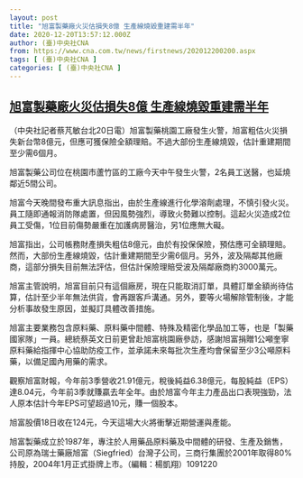 ```yaml
---
layout: post
title: "旭富製藥廠火災估損失8億 生產線燒毀重建需半年"
date: 2020-12-20T13:57:12.000Z
author: (臺)中央社CNA
from: https://www.cna.com.tw/news/firstnews/202012200200.aspx
tags: [ (臺)中央社CNA ]
categories: [ (臺)中央社CNA ]
---
```

<!--1608472632000-->
[旭富製藥廠火災估損失8億 生產線燒毀重建需半年](https://www.cna.com.tw/news/firstnews/202012200200.aspx)
------

<div>
<div></div><div class="paragraph"><p>（中央社記者蔡芃敏台北20日電）旭富製藥桃園工廠發生火警，旭富粗估火災損失新台幣8億元，但應可獲保險全額理賠。不過大部份生產線燒毀，估計重建期間至少需6個月。</p><p>旭富製藥公司位在桃園市蘆竹區的工廠今天中午發生火警，2名員工送醫，也延燒鄰近5間公司。</p><p>旭富今天晚間發布重大訊息指出，由於生產線進行化學溶劑處理，不慎引發火災。員工隨即通報消防隊處置，但因風勢強烈，導致火勢難以控制。這起火災造成2位員工受傷，1位目前傷勢嚴重在加護病房醫治，另1位應無大礙。</p><p>旭富指出，公司帳務財產損失粗估8億元，由於有投保保險，預估應可全額理賠。然而，大部份生產線燒毀，估計重建期間至少需6個月。另外，波及隔鄰其他廠商，這部分損失目前無法評估，但估計保險理賠受波及隔鄰廠商約3000萬元。</p><p>旭富主管說明，旭富目前只有這個廠房，現在只能取消訂單，具體訂單金額尚待估算，估計至少半年無法供貨，會再跟客戶溝通。另外，要等火場解除管制後，才能分析事故發生原因，並擬訂具體改善措施。</p><p>旭富主要業務包含原料藥、原料藥中間體、特殊及精密化學品加工等，也是「製藥國家隊」一員。總統蔡英文日前更曾赴旭富桃園廠參訪，感謝旭富捐贈1公噸奎寧原料藥給指揮中心協助防疫工作，並承諾未來每批次生產均會保留至少3公噸原料藥，以備足國內用藥的需求。</p><p>觀察旭富財報，今年前3季營收21.91億元，稅後純益6.38億元，每股純益（EPS）達8.04元，今年前3季就賺贏去年全年。由於旭富今年主力產品出口表現強勁，法人原本估計今年EPS可望超過10元，賺一個股本。</p><p>旭富股價18日收在124元，今天這場大火將衝擊近期營運與產能。</p><p>旭富製藥成立於1987年，專注於人用藥品原料藥及中間體的研發、生產及銷售，公司原為瑞士藥廠旭富（Siegfried）台灣子公司，三商行集團於2001年取得80% 持股，2004年1月正式掛牌上市。（編輯：楊凱翔）1091220</p></div>
</div>
